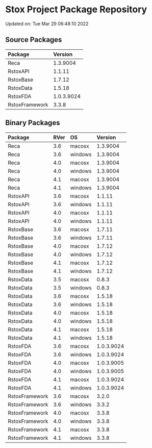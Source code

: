 # Stox Project Package Repository


Updated on: Tue Mar 29 06:48:10 2022
## Source Packages

|Package        |Version    |
|:--------------|:----------|
|Reca           |1.3.9004   |
|RstoxAPI       |1.1.11     |
|RstoxBase      |1.7.12     |
|RstoxData      |1.5.18     |
|RstoxFDA       |1.0.3.9024 |
|RstoxFramework |3.3.8      |

## Binary Packages

|Package        |RVer |OS      |Version    |
|:--------------|:----|:-------|:----------|
|Reca           |3.6  |macosx  |1.3.9004   |
|Reca           |3.6  |windows |1.3.9004   |
|Reca           |4.0  |macosx  |1.3.9004   |
|Reca           |4.0  |windows |1.3.9004   |
|Reca           |4.1  |macosx  |1.3.9004   |
|Reca           |4.1  |windows |1.3.9004   |
|RstoxAPI       |3.6  |macosx  |1.1.11     |
|RstoxAPI       |3.6  |windows |1.1.11     |
|RstoxAPI       |4.0  |macosx  |1.1.11     |
|RstoxAPI       |4.0  |windows |1.1.11     |
|RstoxBase      |3.6  |macosx  |1.7.11     |
|RstoxBase      |3.6  |windows |1.7.11     |
|RstoxBase      |4.0  |macosx  |1.7.12     |
|RstoxBase      |4.0  |windows |1.7.12     |
|RstoxBase      |4.1  |macosx  |1.7.12     |
|RstoxBase      |4.1  |windows |1.7.12     |
|RstoxData      |3.5  |macosx  |0.8.3      |
|RstoxData      |3.5  |windows |0.8.3      |
|RstoxData      |3.6  |macosx  |1.5.18     |
|RstoxData      |3.6  |windows |1.5.18     |
|RstoxData      |4.0  |macosx  |1.5.18     |
|RstoxData      |4.0  |windows |1.5.18     |
|RstoxData      |4.1  |macosx  |1.5.18     |
|RstoxData      |4.1  |windows |1.5.18     |
|RstoxFDA       |3.6  |macosx  |1.0.3.9024 |
|RstoxFDA       |3.6  |windows |1.0.3.9024 |
|RstoxFDA       |4.0  |macosx  |1.0.3.9005 |
|RstoxFDA       |4.0  |windows |1.0.3.9005 |
|RstoxFDA       |4.1  |macosx  |1.0.3.9024 |
|RstoxFDA       |4.1  |windows |1.0.3.9024 |
|RstoxFramework |3.6  |macosx  |3.2.0      |
|RstoxFramework |3.6  |windows |3.3.2      |
|RstoxFramework |4.0  |macosx  |3.3.8      |
|RstoxFramework |4.0  |windows |3.3.8      |
|RstoxFramework |4.1  |macosx  |3.3.8      |
|RstoxFramework |4.1  |windows |3.3.8      |
